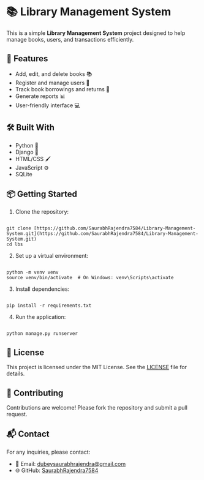 
# 📚 Library Management System

This is a simple **Library Management System** project designed to help manage books, users, and transactions efficiently.

## 🚀 Features
- Add, edit, and delete books 📚
- Register and manage users 👥
- Track book borrowings and returns 🔄
- Generate reports 📊
- User-friendly interface 💻

## 🛠️ Built With
- Python 🐍
- Django 🌟 
- HTML/CSS 🖌️
- JavaScript ⚙️
- SQLite 

## 📦 Getting Started
1. Clone the repository:
```

git clone [https://github.com/SaurabhRajendra7584/Library-Management-System.git](https://github.com/SaurabhRajendra7584/Library-Management-System.git)
cd lbs

```
2. Set up a virtual environment:
```

python -m venv venv
source venv/bin/activate  # On Windows: venv\Scripts\activate

```
3. Install dependencies:
```

pip install -r requirements.txt

```
4. Run the application:
```

python manage.py runserver 

```

## 📄 License
This project is licensed under the MIT License. See the [LICENSE](LICENSE) file for details.

## 🤝 Contributing
Contributions are welcome! Please fork the repository and submit a pull request.

## 📬 Contact
For any inquiries, please contact:
- 📧 Email: dubeysaurabhrajendra@gmail.com
- 🌐 GitHub: [SaurabhRajendra7584](https://github.com/SaurabhRajendra7584)
```
